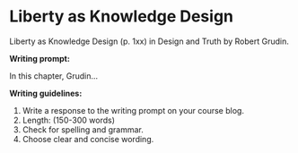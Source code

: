 # Liberty as Knowledge Design

Liberty as Knowledge Design (p. 1xx) in Design and Truth by Robert Grudin.

**Writing prompt:**

In this chapter, Grudin...

**Writing guidelines:**

1. Write a response to the writing prompt on your course blog.
2. Length: (150-300 words)
3. Check for spelling and grammar.
4. Choose clear and concise wording.
